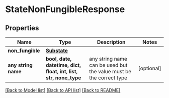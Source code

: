 # StateNonFungibleResponse


## Properties
Name | Type | Description | Notes
------------ | ------------- | ------------- | -------------
**non_fungible** | [**Substate**](Substate.md) |  | 
**any string name** | **bool, date, datetime, dict, float, int, list, str, none_type** | any string name can be used but the value must be the correct type | [optional]

[[Back to Model list]](../README.md#documentation-for-models) [[Back to API list]](../README.md#documentation-for-api-endpoints) [[Back to README]](../README.md)



